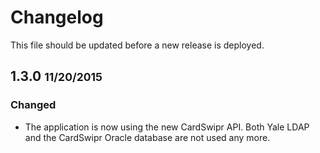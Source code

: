 # Changelog

This file should be updated before a new release is deployed.

## 1.3.0 <small>11/20/2015</small>

### Changed
* The application is now using the new CardSwipr API. Both Yale LDAP and the CardSwipr Oracle database are not used any more.
